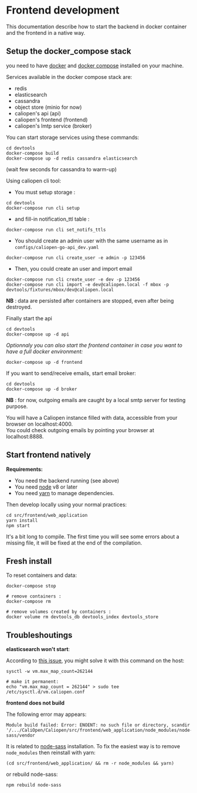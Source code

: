 # Frontend development

This documentation describe how to start the backend in docker container and the frontend in a native way.

## Setup the docker_compose stack

you need to have [docker](https://docs.docker.com/engine/installation/) and [docker compose](https://docs.docker.com/compose/) installed on your machine.

Services available in the docker compose stack are:

- redis
- elasticsearch
- cassandra
- object store (minio for now)
- caliopen's api (api)
- caliopen's frontend (frontend)
- caliopen's lmtp service (broker)

You can start storage services using these commands:

```
cd devtools
docker-compose build
docker-compose up -d redis cassandra elasticsearch
```
(wait few seconds for cassandra to warm-up)

Using caliopen cli tool:
* You must setup storage :
```
cd devtools
docker-compose run cli setup
```
* and fill-in notification_ttl table :
```
docker-compose run cli set_notifs_ttls
```
* You should create an admin user with the same username as in `configs/caliopen-go-api_dev.yaml`
```
docker-compose run cli create_user -e admin -p 123456
```

* Then, you could create an user and import email
```
docker-compose run cli create_user -e dev -p 123456
docker-compose run cli import -e dev@caliopen.local -f mbox -p devtools/fixtures/mbox/dev@caliopen.local
```

**NB** : data are persisted after containers are stopped, even after being destroyed.

Finally start the api

```
cd devtools
docker-compose up -d api
```

_Optionnaly you can also start the frontend container in case you want to have a full docker environment:_

```
docker-compose up -d frontend
```

If you want to send/receive emails, start email broker:

```
cd devtools
docker-compose up -d broker
```
**NB** : for now, outgoing emails are caught by a local smtp server for testing purpose.

You will have a Caliopen instance filled with data, accessible from your browser on localhost:4000.  
You could check outgoing emails by pointing your browser at localhost:8888.  



## Start frontend natively

**Requirements:**

* You need the backend running (see above)
* You need [node](https://nodejs.org/en/) v8 or later
* You need [yarn](https://yarnpkg.com/en/docs/install) to manage dependencies.

Then develop locally using your normal practices:

```
cd src/frontend/web_application
yarn install
npm start
```

It's a bit long to compile.
The first time you will see some errors about a missing file, it will be fixed at the end of the compilation.

## Fresh install

To reset containers and data:

```
docker-compose stop

# remove containers :
docker-compose rm

# remove volumes created by containers :
docker volume rm devtools_db devtools_index devtools_store
```

## Troubleshoutings

**elasticsearch won't start**:

According to [this issue](https://github.com/docker-library/elasticsearch/issues/111), you might solve it with this command on the host:

```
sysctl -w vm.max_map_count=262144

# make it permanent:
echo "vm.max_map_count = 262144" > sudo tee /etc/sysctl.d/vm.caliopen.conf
```

**frontend does not build**

The following error may appears:

```
Module build failed: Error: ENOENT: no such file or directory, scandir '/.../CaliOpen/Caliopen/src/frontend/web_application/node_modules/node-sass/vendor
```

It is related to [node-sass](https://github.com/sass/node-sass/issues/1579#issuecomment-227661284)
installation. To fix the easiest way is to remove `node_modules` then reinstall with yarn:

```
(cd src/frontend/web_application/ && rm -r node_modules && yarn)
```

or rebuild node-sass:

```
npm rebuild node-sass
```

